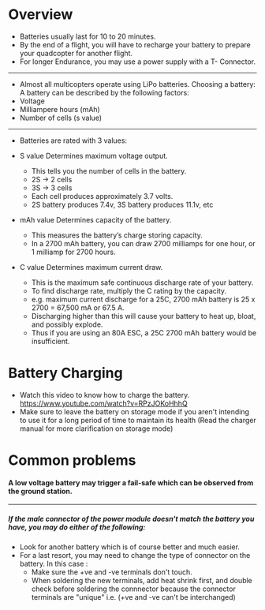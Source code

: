 # Overview


- Batteries usually last for 10 to 20 minutes. 
- By the end of a flight, you will have to recharge your battery to prepare your quadcopter for another flight.
- For longer Endurance, you may use a power supply with a T- Connector.
---------------------------------------------------------------------------------------------------------------------------------------
- Almost all multicopters operate using LiPo batteries.
Choosing a battery:
A battery can be described by the following factors:
- Voltage
- Milliampere hours (mAh)
- Number of cells (s value)
---------------------------------------------------------------------------------------------------------------------------------------
  - Batteries are rated with 3 values:

- S value Determines maximum voltage output.
  - This tells you the number of cells in the battery.
  - 2S -> 2 cells 
  - 3S -> 3 cells 
  - Each cell produces approximately 3.7 volts.
  - 2S battery produces 7.4v, 3S battery produces 11.1v, etc

- mAh value Determines capacity of the battery.
  - This measures the battery’s charge storing capacity. 
  - In a 2700 mAh battery, you can draw 2700 milliamps for one hour, or 1 milliamp for 2700 hours.

- C value Determines maximum current draw.
  - This is the maximum safe continuous discharge rate of your battery.
  - To find discharge rate, multiply the C rating by the capacity.
  - e.g. maximum current discharge for a 25C, 2700 mAh battery is 25 x 2700 = 67,500 mA or 67.5 A. 
  - Discharging higher than this will cause your battery to heat up, bloat, and possibly explode.
  - Thus if you are using an 80A ESC, a 25C 2700 mAh battery would be insufficient.

  
 # Battery Charging
                         
- Watch this video to know how to charge the battery.
https://www.youtube.com/watch?v=RPzJOKoHhhQ
- Make sure to leave the battery on storage mode if you aren't intending to use it for a long period of time to maintain its health
   (Read the charger manual for more clarification on storage mode)


# Common problems 
                        
#### A low voltage battery may trigger a fail-safe which can be observed from the ground station.
---------------------
##### If the male connector of the power module doesn't match the battery you have, you may do either of the following:
- Look for another battery which is of course better and much easier.
- For a last resort, you may need to change the type of connector on the battery. In this case :
  - Make sure the +ve and -ve terminals don't touch.
  - When soldering the new terminals, add heat shrink first,
    and double check before soldering the connnector because the connector terminals are "unique"
    i.e. (+ve and -ve can't be interchanged)
